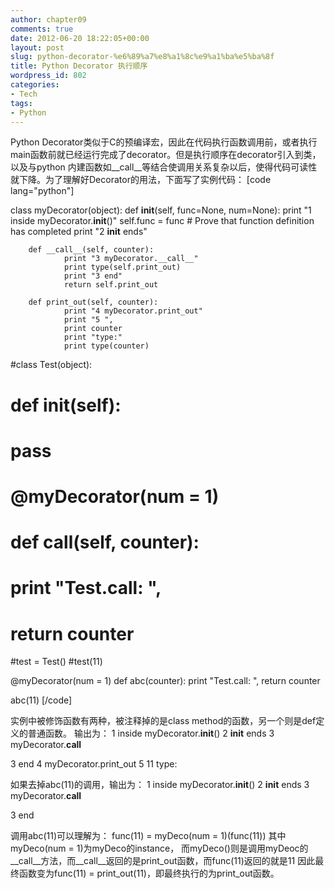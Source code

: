```yaml
---
author: chapter09
comments: true
date: 2012-06-20 18:22:05+00:00
layout: post
slug: python-decorator-%e6%89%a7%e8%a1%8c%e9%a1%ba%e5%ba%8f
title: Python Decorator 执行顺序
wordpress_id: 802
categories:
- Tech
tags:
- Python
---
```


Python Decorator类似于C的预编译宏，因此在代码执行函数调用前，或者执行main函数前就已经运行完成了decorator。但是执行顺序在decorator引入到类，以及与python 内建函数如__call__等结合使调用关系复杂以后，使得代码可读性就下降。为了理解好Decorator的用法，下面写了实例代码：
[code lang="python"]

class myDecorator(object):
        def __init__(self, func=None, num=None):
                print "1 inside myDecorator.__init__()"
                self.func = func # Prove that function definition has completed
                print "2 __init__ ends"

        def __call__(self, counter):
                print "3 myDecorator.__call__"
                print type(self.print_out)
                print "3 end"
                return self.print_out

        def print_out(self, counter):
                print "4 myDecorator.print_out"
                print "5 ",
                print counter
                print "type:"
                print type(counter)


#class Test(object):
#       def __init__(self):
#               pass

#       @myDecorator(num = 1)
#       def __call__(self, counter):
#               print "Test.call: ",
#               return counter

#test = Test()
#test(11)

@myDecorator(num = 1)
def abc(counter):
        print "Test.call: ",
        return counter

abc(11)
[/code]

实例中被修饰函数有两种，被注释掉的是class method的函数，另一个则是def定义的普通函数。
输出为：
1 inside myDecorator.__init__()
2 __init__ ends
3 myDecorator.__call__

3 end
4 myDecorator.print_out
5  11
type:

如果去掉abc(11)的调用，输出为：
1 inside myDecorator.__init__()
2 __init__ ends
3 myDecorator.__call__

3 end

调用abc(11)可以理解为： 
func(11) = myDeco(num = 1)(func(11))
其中myDeco(num = 1)为myDeco的instance，
而myDeco()则是调用myDeoc的__call__方法，而__call__返回的是print_out函数，而func(11)返回的就是11
因此最终函数变为func(11) = print_out(11)，即最终执行的为print_out函数。





